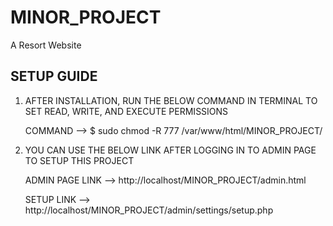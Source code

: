 # MINOR_PROJECT
A Resort Website

SETUP GUIDE
-----------

 1. AFTER INSTALLATION, RUN THE BELOW COMMAND IN TERMINAL TO SET READ, WRITE, AND EXECUTE PERMISSIONS


    COMMAND --> $ sudo chmod -R 777 /var/www/html/MINOR_PROJECT/


 2. YOU CAN USE THE BELOW LINK AFTER LOGGING IN TO ADMIN PAGE TO SETUP THIS PROJECT


    ADMIN PAGE LINK --> http://localhost/MINOR_PROJECT/admin.html

    SETUP LINK --> http://localhost/MINOR_PROJECT/admin/settings/setup.php